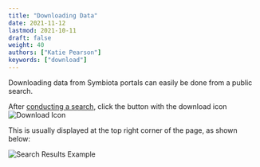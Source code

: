 ```yaml
---
title: "Downloading Data"
date: 2021-11-12
lastmod: 2021-10-11
draft: false
weight: 40
authors: ["Katie Pearson"]
keywords: ["download"]
---
```


Downloading data from Symbiota portals can easily be done from a public search.

After [conducting a search](https://biokic.github.io/symbiota-docs/user/search/), click the button with the download icon ![Download Icon](https://biokic.github.io/symbiota-docs/images/dl2.png)

This is usually displayed at the top right corner of the page, as shown below:

![Search Results Example](https://biokic.github.io/symbiota-docs/images/search3.PNG)
